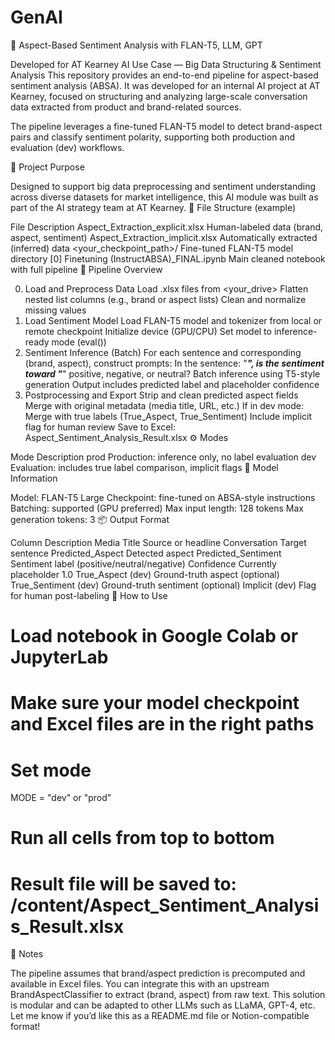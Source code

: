 # GenAI

🧠 Aspect-Based Sentiment Analysis with FLAN-T5, LLM, GPT

Developed for AT Kearney AI Use Case — Big Data Structuring & Sentiment Analysis
This repository provides an end-to-end pipeline for aspect-based sentiment analysis (ABSA). It was developed for an internal AI project at AT Kearney, focused on structuring and analyzing large-scale conversation data extracted from product and brand-related sources.

The pipeline leverages a fine-tuned FLAN-T5 model to detect brand-aspect pairs and classify sentiment polarity, supporting both production and evaluation (dev) workflows.

🔧 Project Purpose

Designed to support big data preprocessing and sentiment understanding across diverse datasets for market intelligence, this AI module was built as part of the AI strategy team at AT Kearney.
📁 File Structure (example)

File	Description
Aspect_Extraction_explicit.xlsx	Human-labeled data (brand, aspect, sentiment)
Aspect_Extraction_implicit.xlsx	Automatically extracted (inferred) data
<your_checkpoint_path>/	Fine-tuned FLAN-T5 model directory
[0] Finetuning (InstructABSA)_FINAL.ipynb	Main cleaned notebook with full pipeline
🔄 Pipeline Overview

0. Load and Preprocess Data
Load .xlsx files from <your_drive>
Flatten nested list columns (e.g., brand or aspect lists)
Clean and normalize missing values
1. Load Sentiment Model
Load FLAN-T5 model and tokenizer from local or remote checkpoint
Initialize device (GPU/CPU)
Set model to inference-ready mode (eval())
2. Sentiment Inference (Batch)
For each sentence and corresponding (brand, aspect), construct prompts:
In the sentence: "___", is the sentiment toward "___" positive, negative, or neutral?
Batch inference using T5-style generation
Output includes predicted label and placeholder confidence
3. Postprocessing and Export
Strip and clean predicted aspect fields
Merge with original metadata (media title, URL, etc.)
If in dev mode:
Merge with true labels (True_Aspect, True_Sentiment)
Include implicit flag for human review
Save to Excel: Aspect_Sentiment_Analysis_Result.xlsx
⚙️ Modes

Mode	Description
prod	Production: inference only, no label evaluation
dev	Evaluation: includes true label comparison, implicit flags
🧠 Model Information

Model: FLAN-T5 Large
Checkpoint: fine-tuned on ABSA-style instructions
Batching: supported (GPU preferred)
Max input length: 128 tokens
Max generation tokens: 3
📦 Output Format

Column	Description
Media Title	Source or headline
Conversation	Target sentence
Predicted_Aspect	Detected aspect
Predicted_Sentiment	Sentiment label (positive/neutral/negative)
Confidence	Currently placeholder 1.0
True_Aspect (dev)	Ground-truth aspect (optional)
True_Sentiment (dev)	Ground-truth sentiment (optional)
Implicit (dev)	Flag for human post-labeling
🚀 How to Use

# Load notebook in Google Colab or JupyterLab
# Make sure your model checkpoint and Excel files are in the right paths

# Set mode
MODE = "dev" or "prod"

# Run all cells from top to bottom
# Result file will be saved to: /content/Aspect_Sentiment_Analysis_Result.xlsx
📌 Notes

The pipeline assumes that brand/aspect prediction is precomputed and available in Excel files.
You can integrate this with an upstream BrandAspectClassifier to extract (brand, aspect) from raw text.
This solution is modular and can be adapted to other LLMs such as LLaMA, GPT-4, etc.
Let me know if you’d like this as a README.md file or Notion-compatible format!
